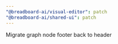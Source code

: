 ```yaml
---
"@breadboard-ai/visual-editor": patch
"@breadboard-ai/shared-ui": patch
---
```


Migrate graph node footer back to header
